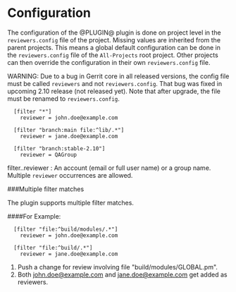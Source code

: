 Configuration
=============

The configuration of the @PLUGIN@ plugin is done on project level in
the `reviewers.config` file of the project. Missing values are inherited
from the parent projects. This means a global default configuration can
be done in the `reviewers.config` file of the `All-Projects` root project.
Other projects can then override the configuration in their own
`reviewers.config` file.

WARNING: Due to a bug in Gerrit core in all released versions, the config
file must be called `reviewers` and not `reviewers.config`.  That bug was
fixed in upcoming 2.10 release (not released yet). Note that after upgrade,
the file must be renamed to `reviewers.config`.

```
  [filter "*"]
    reviewer = john.doe@example.com

  [filter "branch:main file:^lib/.*"]
    reviewer = jane.doe@example.com

  [filter "branch:stable-2.10"]
    reviewer = QAGroup

```

filter.<filter>.reviewer
:	An account (email or full user name) or a group name. Multiple
	`reviewer` occurrences are allowed.

###Multiple filter matches

The plugin supports multiple filter matches.

####For Example:

```
  [filter "file:^build/modules/.*"]
    reviewer = john.doe@example.com

  [filter "file:^build/.*"]
    reviewer = jane.doe@example.com

```

1. Push a change for review involving file "build/modules/GLOBAL.pm".
2. Both john.doe@example.com and jane.doe@example.com get added as reviewers.
